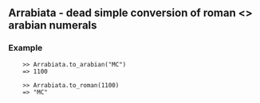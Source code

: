 ## Arrabiata - dead simple conversion of roman <> arabian numerals

### Example

        >> Arrabiata.to_arabian("MC")
        => 1100

        >> Arrabiata.to_roman(1100)
        => "MC"

